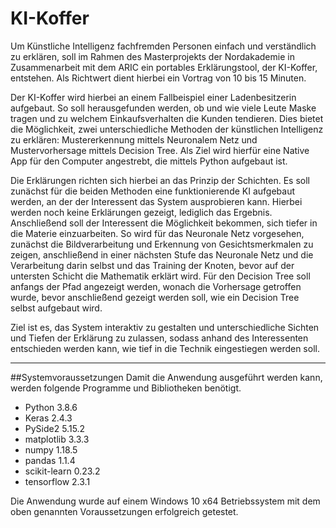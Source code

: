 # KI-Koffer

Um Künstliche Intelligenz fachfremden Personen einfach und verständlich zu erklären, soll im Rahmen des Masterprojekts der Nordakademie in Zusammenarbeit mit dem ARIC ein portables Erklärungstool, der KI-Koffer, entstehen. Als Richtwert dient hierbei ein Vortrag von 10 bis 15 Minuten. 

Der KI-Koffer wird hierbei an einem Fallbeispiel einer Ladenbesitzerin aufgebaut. So soll herausgefunden werden, ob und wie viele Leute Maske tragen und zu welchem Einkaufsverhalten die Kunden tendieren. Dies bietet die Möglichkeit, zwei unterschiedliche Methoden der künstlichen Intelligenz zu erklären: Mustererkennung mittels Neuronalem Netz und Mustervorhersage mittels Decision Tree. Als Ziel wird hierfür eine Native App für den Computer angestrebt, die mittels Python aufgebaut ist. 

Die Erklärungen richten sich hierbei an das Prinzip der Schichten. Es soll zunächst für die beiden Methoden eine funktionierende KI aufgebaut werden, an der der Interessent das System ausprobieren kann. Hierbei werden noch keine Erklärungen gezeigt, lediglich das Ergebnis. Anschließend soll der Interessent die Möglichkeit bekommen, sich tiefer in die Materie einzuarbeiten. So wird für das Neuronale Netz vorgesehen, zunächst die Bildverarbeitung und Erkennung von Gesichtsmerkmalen zu zeigen, anschließend in einer nächsten Stufe das Neuronale Netz und die Verarbeitung darin selbst und das Training der Knoten, bevor auf der untersten Schicht die Mathematik erklärt wird. Für den Decision Tree soll anfangs der Pfad angezeigt werden, wonach die Vorhersage getroffen wurde, bevor anschließend gezeigt werden soll, wie ein Decision Tree selbst aufgebaut wird.

Ziel ist es, das System interaktiv zu gestalten und unterschiedliche Sichten und Tiefen der Erklärung zu zulassen, sodass anhand des Interessenten entschieden werden kann, wie tief in die Technik eingestiegen werden soll.

---

##Systemvoraussetzungen
Damit die Anwendung ausgeführt werden kann, werden folgende Programme und Bibliotheken benötigt. 

- Python 3.8.6
- Keras 2.4.3
- PySide2 5.15.2
- matplotlib 3.3.3
- numpy 1.18.5
- pandas 1.1.4
- scikit-learn 0.23.2
- tensorflow 2.3.1

Die Anwendung wurde auf einem Windows 10 x64 Betriebssystem mit dem oben genannten Voraussetzungen erfolgreich getestet. 